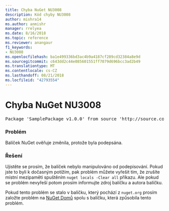 ```yaml
---
title: Chyba NuGet NU3008
description: Kód chyby NU3008
author: mishra14
ms.author: anmishr
manager: rrelyea
ms.date: 8/16/2018
ms.topic: reference
ms.reviewer: anangaur
f1_keywords:
- NU3008
ms.openlocfilehash: ba1e499336bd3ac4b9a4187cf289cd32384a8e9d
ms.sourcegitcommit: c643dd2c44e085601551ff7079d696bcc3ad2b49
ms.translationtype: MT
ms.contentlocale: cs-CZ
ms.lasthandoff: 08/21/2018
ms.locfileid: "42793554"
---
```

# <a name="nuget-error-nu3008"></a>Chyba NuGet NU3008

<pre>Package 'SamplePackage v1.0.0' from source 'http://source.com/index.json': The package integrity check failed.</pre>

### <a name="issue"></a>Problém

Balíček NuGet ověřuje změnila, protože byla podepsána.


### <a name="solution"></a>Řešení

Ujistěte se prosím, že balíček nebylo manipulováno od podepisování. Pokud jste to byli k dočasným potížím, pak problém můžete vyřešit tím, že zrušíte místní mezipaměti spuštěním `nuget locals -Clear all` příkazu. Ale pokud se problém nevyřeší potom prosím informujte zdroj balíčku a autora balíčku.

Pokud tento problém se stalo v balíčku, který pochází z `nuget.org` prosím založte problém na [NuGet Domů](https://github.com/NuGet/Home/issues) spolu s balíčku, která způsobila tento problém.


